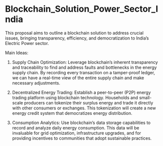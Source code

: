 # Blockchain_Solution_Power_Sector_India
This proposal aims to outline a blockchain solution to address crucial issues, bringing transparency, efficiency, and democratization to India’s Electric Power sector.

Main Ideas:
1. Supply Chain Optimization: Leverage blockchain’s inherent transparency and
traceability to find and address faults and bottlenecks in the energy supply chain. By
recording every transaction on a tamper-proof ledger, we can have a real-time view of
the entire supply chain and make necessary adjustments.

2. Decentralized Energy Trading: Establish a peer-to-peer (P2P) energy trading
platform using blockchain technology. Households and small-scale producers can tokenize their surplus energy and trade it directly with other consumers or exchanges.
This tokenization will create a new energy credit system that democratizes energy
distribution.

3. Consumption Analytics: Use blockchain’s data storage capabilities to record and
analyze daily energy consumption. This data will be invaluable for grid optimization, infrastructure upgrades, and for providing incentives to communities that adopt
sustainable practices.
